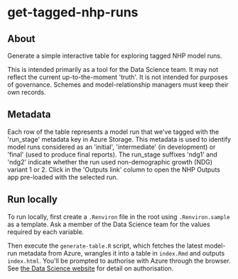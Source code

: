 # get-tagged-nhp-runs

## About

Generate a simple interactive table for exploring tagged NHP model runs.

This is intended primarily as a tool for the Data Science team.
It may not reflect the current up-to-the-moment 'truth'.
It is not intended for purposes of governance. 
Schemes and model-relationship managers must keep their own records.

## Metadata

Each row of the table represents a model run that we've tagged with the 'run_stage' metadata key in Azure Storage.
This metadata is used to identify model runs considered as an 'initial', 'intermediate' (in development) or 'final' (used to produce final reports).
The run_stage suffixes 'ndg1' and 'ndg2' indicate whether the run used non-demographic growth (NDG) variant 1 or 2.
Click in the 'Outputs link' column to open the NHP Outputs app pre-loaded with the selected run.

## Run locally

To run locally, first create a `.Renviron` file in the root using `.Renviron.sample` as a template.
Ask a member of the Data Science team for the values required by each variable.

Then execute the `generate-table.R` script, which fetches the latest model-run metadata from Azure, wrangles it into a table in `index.Rmd` and outputs `index.html`.
You'll be prompted to authorise with Azure through the browser. 
See [the Data Science website](https://the-strategy-unit.github.io/data_science/presentations/2024-05-16_store-data-safely/#/authenticating-to-azure-data-storage) for detail on authorisation.
